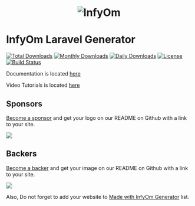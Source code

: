 <h1 align="center"><img src="http://infyom.com/images/logo-red-black.png" alt="InfyOm"></h1>


InfyOm Laravel Generator
==========================

[![Total Downloads](https://poser.pugx.org/infyomlabs/laravel-generator/downloads)](https://packagist.org/packages/infyomlabs/laravel-generator)
[![Monthly Downloads](https://poser.pugx.org/infyomlabs/laravel-generator/d/monthly)](https://packagist.org/packages/infyomlabs/laravel-generator)
[![Daily Downloads](https://poser.pugx.org/infyomlabs/laravel-generator/d/daily)](https://packagist.org/packages/infyomlabs/laravel-generator)
[![License](https://poser.pugx.org/infyomlabs/laravel-generator/license)](https://packagist.org/packages/infyomlabs/laravel-generator)
[![Build Status](https://travis-ci.org/InfyOmLabs/laravel-generator.svg?branch=test-cases)](https://travis-ci.org/InfyOmLabs/laravel-generator)

Documentation is located [here](http://labs.infyom.com/laravelgenerator)

Video Tutorials is located [here](https://github.com/shailesh-ladumor/infyom-laravel-generator-tutorial)

<h2>Sponsors</h2>

[Become a sponsor](https://opencollective.com/infyomlabs#sponsor) and get your logo on our README on Github with a link to your site.

<a href="https://opencollective.com/infyomlabs#sponsor"><img src="https://opencollective.com/infyomlabs/sponsors.svg?width=890"></a>

<h2>Backers</h2>

[Become a backer](https://opencollective.com/infyomlabs#backer) and get your image on our README on Github with a link to your site.

<a href="https://opencollective.com/infyomlabs#backer"><img src="https://opencollective.com/infyomlabs/backers.svg?width=890"></a>

Also, Do not forget to add your website to [Made with InfyOm Generator](https://github.com/InfyOmLabs/laravel-generator/blob/develop/made-with-generator.md) list.
